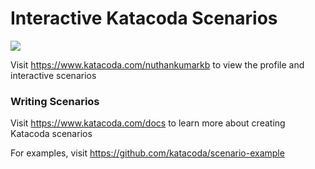 # Interactive Katacoda Scenarios

[![](http://shields.katacoda.com/katacoda/nuthankumarkb/count.svg)](https://www.katacoda.com/nuthankumarkb "Get your profile on Katacoda.com")

Visit https://www.katacoda.com/nuthankumarkb to view the profile and interactive scenarios

### Writing Scenarios
Visit https://www.katacoda.com/docs to learn more about creating Katacoda scenarios

For examples, visit https://github.com/katacoda/scenario-example
